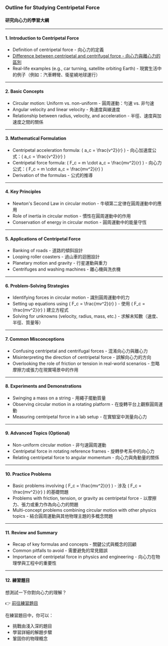 ### Outline for Studying Centripetal Force  
#### 研究向心力的學習大綱  

---

#### 1. **Introduction to Centripetal Force**  
   - Definition of centripetal force - 向心力的定義  
   - [Difference between centripetal and centrifugal force - 向心力與離心力的區別](difference_between_centripetal_and_centrifugal_force.md)  
   - Real-life examples (e.g., car turning, satellite orbiting Earth) - 現實生活中的例子（例如：汽車轉彎、衛星繞地球運行）  

---

#### 2. **Basic Concepts**  
   - Circular motion: Uniform vs. non-uniform - 圓周運動：勻速 vs. 非勻速  
   - Angular velocity and linear velocity - 角速度與線速度  
   - Relationship between radius, velocity, and acceleration - 半徑、速度與加速度之間的關係  

---

#### 3. **Mathematical Formulation**  
   - Centripetal acceleration formula: \( a_c = \frac{v^2}{r} \) - 向心加速度公式：\( a_c = \frac{v^2}{r} \)  
   - Centripetal force formula: \( F_c = m \cdot a_c = \frac{mv^2}{r} \) - 向心力公式：\( F_c = m \cdot a_c = \frac{mv^2}{r} \)  
   - Derivation of the formulas - 公式的推導  

---

#### 4. **Key Principles**  
   - Newton's Second Law in circular motion - 牛頓第二定律在圓周運動中的應用  
   - Role of inertia in circular motion - 慣性在圓周運動中的作用  
   - Conservation of energy in circular motion - 圓周運動中的能量守恆  

---

#### 5. **Applications of Centripetal Force**  
   - Banking of roads - 道路的傾斜設計  
   - Looping roller coasters - 過山車的迴圈設計  
   - Planetary motion and gravity - 行星運動與重力  
   - Centrifuges and washing machines - 離心機與洗衣機  

---

#### 6. **Problem-Solving Strategies**  
   - Identifying forces in circular motion - 識別圓周運動中的力  
   - Setting up equations using \( F_c = \frac{mv^2}{r} \) - 使用 \( F_c = \frac{mv^2}{r} \) 建立方程式  
   - Solving for unknowns (velocity, radius, mass, etc.) - 求解未知數（速度、半徑、質量等）  

---

#### 7. **Common Misconceptions**  
   - Confusing centripetal and centrifugal forces - 混淆向心力與離心力  
   - Misinterpreting the direction of centripetal force - 誤解向心力的方向  
   - Overlooking the role of friction or tension in real-world scenarios - 忽略摩擦力或張力在現實場景中的作用  

---

#### 8. **Experiments and Demonstrations**  
   - Swinging a mass on a string - 用繩子擺動質量  
   - Observing circular motion in a rotating platform - 在旋轉平台上觀察圓周運動  
   - Measuring centripetal force in a lab setup - 在實驗室中測量向心力  

---

#### 9. **Advanced Topics (Optional)**  
   - Non-uniform circular motion - 非勻速圓周運動  
   - Centripetal force in rotating reference frames - 旋轉參考系中的向心力  
   - Relating centripetal force to angular momentum - 向心力與角動量的關係  

---

#### 10. **Practice Problems**  
   - Basic problems involving \( F_c = \frac{mv^2}{r} \) - 涉及 \( F_c = \frac{mv^2}{r} \) 的基礎問題  
   - Problems with friction, tension, or gravity as centripetal force - 以摩擦力、張力或重力作為向心力的問題  
   - Multi-concept problems combining circular motion with other physics topics - 結合圓周運動與其他物理主題的多概念問題  

---

#### 11. **Review and Summary**  
   - Recap of key formulas and concepts - 關鍵公式與概念的回顧  
   - Common pitfalls to avoid - 需要避免的常見錯誤  
   - Importance of centripetal force in physics and engineering - 向心力在物理學與工程中的重要性  

---

#### 12. **練習題目**

想測試一下你對向心力的理解？

👉 [前往練習題目](centripetal_force_QA.md)

在練習題目中，你可以：
- 挑戰由淺入深的題目
- 學習詳細的解題步驟
- 鞏固你的物理概念



